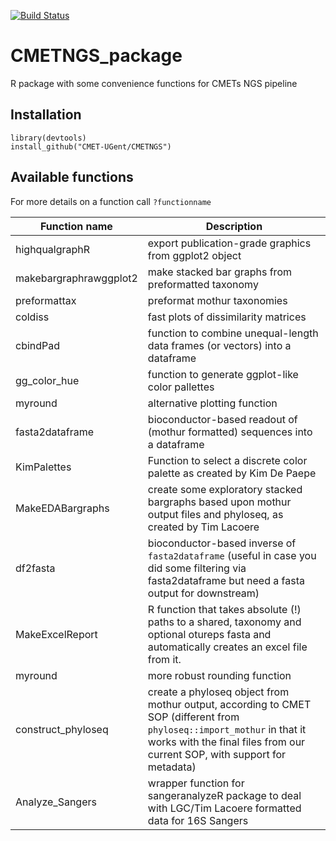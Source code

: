 [![Build Status](https://travis-ci.org/CMET-UGent/CMETNGS.svg?branch=master)](https://travis-ci.org/CMET-UGent/CMETNGS)

# CMETNGS_package
R package with some convenience functions for CMETs NGS pipeline

## Installation

```
library(devtools)
install_github("CMET-UGent/CMETNGS")
```

## Available functions

For more details on a function call `?functionname`

Function name | Description
--------------|-------------
highqualgraphR | export publication-grade graphics from ggplot2 object
makebargraphrawggplot2 | make stacked bar graphs from preformatted taxonomy
preformattax | preformat mothur taxonomies
coldiss | fast plots of dissimilarity matrices
cbindPad | function to combine unequal-length data frames (or vectors) into a dataframe
gg_color_hue | function to generate ggplot-like color pallettes
myround | alternative plotting function
fasta2dataframe | bioconductor-based readout of (mothur formatted) sequences into a dataframe
KimPalettes | Function to select a discrete color palette as created by Kim De Paepe
MakeEDABargraphs | create some exploratory stacked bargraphs based upon mothur output files and phyloseq, as created by Tim Lacoere
df2fasta | bioconductor-based inverse of `fasta2dataframe` (useful in case you did some filtering via fasta2dataframe but need a fasta output for downstream)
MakeExcelReport | R function that takes absolute (!) paths to a shared, taxonomy and optional otureps fasta and automatically creates an excel file from it.
myround | more robust rounding function
construct_phyloseq | create a phyloseq object from mothur output, according to CMET SOP (different from `phyloseq::import_mothur` in that it works with the final files from our current SOP, with support for metadata)
Analyze_Sangers | wrapper function for sangeranalyzeR package to deal with LGC/Tim Lacoere formatted data for 16S Sangers
